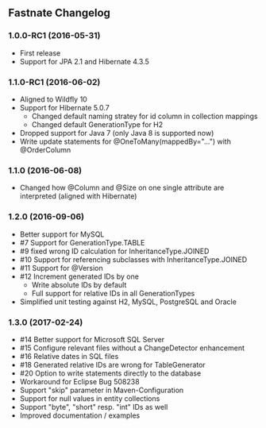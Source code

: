 Fastnate Changelog
------------------

### 1.0.0-RC1 (2016-05-31)
* First release
* Support for JPA 2.1 and Hibernate 4.3.5

### 1.1.0-RC1 (2016-06-02)
* Aligned to Wildfly 10
* Support for Hibernate 5.0.7
    * Changed default naming stratey for id column in collection mappings
    * Changed default GenerationType for H2
* Dropped support for Java 7 (only Java 8 is supported now)
* Write update statements for @OneToMany(mappedBy="...") with @OrderColumn

### 1.1.0 (2016-06-08)
* Changed how @Column and @Size on one single attribute are interpreted (aligned with Hibernate)

### 1.2.0 (2016-09-06)
* Better support for MySQL
* #7 Support for GenerationType.TABLE
* #9 fixed wrong ID calculation for InheritanceType.JOINED
* #10 Support for referencing subclasses with InheritanceType.JOINED 
* #11 Support for @Version
* #12 Increment generated IDs by one
	* Write absolute IDs by default
	* Full support for relative IDs in all GenerationTypes
* Simplified unit testing against H2, MySQL, PostgreSQL and Oracle

### 1.3.0 (2017-02-24)
* #14 Better support for Microsoft SQL Server
* #15 Configure relevant files without a ChangeDetector enhancement
* #16 Relative dates in SQL files
* #18 Generated relative IDs are wrong for TableGenerator
* #20 Option to write statements directly to the database
* Workaround for Eclipse Bug 508238
* Support "skip" parameter in Maven-Configuration
* Support for null values in entity collections
* Support "byte", "short" resp. "int" IDs as well
* Improved documentation / examples
